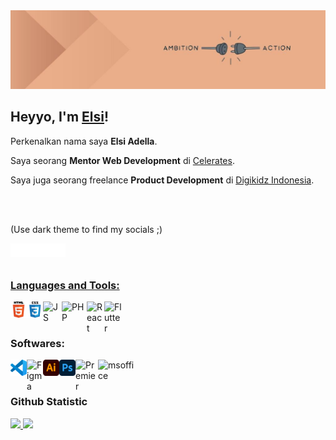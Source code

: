 <img src="https://github.com/elsiadella/elsiadella/blob/main/cover.jpg">
<br/>

## Heyyo, I'm <a href="https://www.linkedin.com/in/elsiadella" target="_blank">Elsi</a>!
Perkenalkan nama saya **Elsi Adella**.<br>
 
Saya seorang **Mentor Web Development** di [Celerates](https://celerates.co.id/).<br>
 
Saya juga seorang freelance **Product Development** di [Digikidz Indonesia](https://digikidz.id/).<br>
  
<br>
<br>

(Use dark theme to find my socials ;)

<a href="https://www.linkedin.com/in/elsiadella" target="_blank"><img align="left" alt="Elsi Adella | LinkedIn" width="22px" src="https://github.com/Aakarsh-B/trying-repos/blob/master/linkedin.svg" />
<a href="https://dribbble.com/elsiadella" target="_blank"><img align="left" alt="Elsi Adella | Dribbble" width="22px" src="https://github.com/Aakarsh-B/trying-repos/blob/master/dribbble.svg" />
<a href="https://instagram.com/elsiadella19" target="_blank"><img align="left" alt="Elsi Adella | Instagram" width="22px" src="https://github.com/Aakarsh-B/trying-repos/blob/master/insta.svg" />
<a href="https://twitter.com/elsiadella19" target="_blank"><img align="left" alt="Elsi Adella | Twitter" width="22px" src="https://github.com/Aakarsh-B/trying-repos/blob/master/twitter.svg" />
<br>
<br>
### Languages and Tools:

<a href="https://www.w3schools.com/html/" target="_blank"><img align="left" alt="HTML5" width="26px" src="https://raw.githubusercontent.com/github/explore/80688e429a7d4ef2fca1e82350fe8e3517d3494d/topics/html/html.png" /></a>
<a href="https://www.w3schools.com/css/" target="_blank"><img align="left" alt="CSS3" width="26px" src="https://raw.githubusercontent.com/github/explore/80688e429a7d4ef2fca1e82350fe8e3517d3494d/topics/css/css.png" /></a>
<a href="https://www.w3schools.com/js/" target="_blank"><img align="left" alt="JS" width="30px" src="https://static.vecteezy.com/system/resources/previews/027/127/463/original/javascript-logo-javascript-icon-transparent-free-png.png"/></a>
<a href="https://www.w3schools.com/php/" target="_blank"><img align="left" alt="PHP" width="40px" src="https://upload.wikimedia.org/wikipedia/commons/thumb/2/27/PHP-logo.svg/2560px-PHP-logo.svg.png"/></a>
<a href="https://www.w3schools.com/react" target="_blank"><img align="left" alt="React" width="28px" src="https://cdn1.iconfinder.com/data/icons/programing-development-8/24/react_logo-512.png"/></a>
<a href="https://flutter.dev/?gclid=Cj0KCQiAtaOtBhCwARIsAN_x-3KqC9pEnFFic3ePvpCEeXCf2L2IL_IkoE0iuffz2nnUvvMoruljkCMaAg2wEALw_wcB&gclsrc=aw.ds" target="_blank"><img align="left" alt="Flutter" width="28px" src="https://upload.wikimedia.org/wikipedia/commons/thumb/7/79/Flutter_logo.svg/640px-Flutter_logo.svg.png"/></a>

<br>
<br>

### Softwares:

<img align="left" alt="Visual Studio Code" width="26px" src="https://raw.githubusercontent.com/github/explore/80688e429a7d4ef2fca1e82350fe8e3517d3494d/topics/visual-studio-code/visual-studio-code.png" />
<a href="https://www.figma.com/" target="_blank"> <img align="left" alt="Figma" width="26px" src="https://w7.pngwing.com/pngs/54/524/png-transparent-figma-app-logo-tech-companies-thumbnail.png"/> </a> 
<a href="https://www.adobe.com/in/products/illustrator.html" target="_blank"> <img align="left" alt="Illustrator" width="26px" src="https://github.com/Aakarsh-B/trying-repos/blob/master/illustrator.png?raw=true"/> </a> 
<a href="https://www.photoshop.com/en" target="_blank"> <img align="left" alt="Photoshop" width="26px" src="https://github.com/Aakarsh-B/trying-repos/blob/master/photoshop.png?raw=true"/> </a>
<a href="https://www.adobe.com/id_id/products/premiere.html" target="_blank"> <img align="left" alt="Premier" width="36px" src="https://static.cdnlogo.com/logos/a/65/adobe-premiere-pro.png"/> </a>
<a href="https://www.microsoft.com/id-id/microsoft-365/microsoft-office" target="_blank"> <img align="left" alt="msoffice" width="65px" src="https://www.pngitem.com/pimgs/m/273-2735379_microsoft-office-logo-2018-logos-microsoft-office-hd.png"/> </a>

<br>
<br>

### Github Statistic
<p align="left">
<a href="https://github.com/elsiadella">
  <img height="180em" src="https://github-readme-stats-eight-theta.vercel.app/api?username=elsiadella&show_icons=true&theme=algolia&include_all_commits=true&count_private=true"/>
  <img height="180em" src="https://github-readme-stats-eight-theta.vercel.app/api/top-langs/?username=elsiadella&layout=compact&layout=compact&theme=algolia"/>
</a>
</p>

<br/>


<!--
**elsiadella/elsiadella** is a ✨ _special_ ✨ repository because its `README.md` (this file) appears on your GitHub profile.

Here are some ideas to get you started:

- 🔭 I’m currently working on ...
- 🌱 I’m currently learning ...
- 👯 I’m looking to collaborate on ...
- 🤔 I’m looking for help with ...
- 💬 Ask me about ...
- 📫 How to reach me: ...
- 😄 Pronouns: ...
- ⚡ Fun fact: ...
-->


